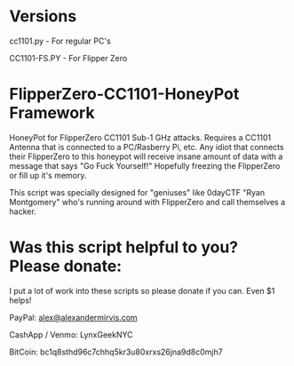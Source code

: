 # Versions
cc1101.py - For regular PC's

CC1101-FS.PY - For Flipper Zero

# FlipperZero-CC1101-HoneyPot Framework
HoneyPot for FlipperZero CC1101 Sub-1 GHz attacks. Requires a CC1101 Antenna that is connected to a PC/Rasberry Pi, etc. 
Any idiot that connects their FlipperZero to this honeypot will receive insane amount of data with a message that says "Go Fuck Yourself!"
Hopefully freezing the FlipperZero or fill up it's memory. 

This script was specially designed for "geniuses" like 0dayCTF "Ryan Montgomery" who's running around with FlipperZero and call themselves a hacker. 

# Was this script helpful to you? Please donate:
I put a lot of work into these scripts so please donate if you can. Even $1 helps!

PayPal: alex@alexandermirvis.com

CashApp / Venmo: LynxGeekNYC

BitCoin: bc1q8sthd96c7chhq5kr3u80xrxs26jna9d8c0mjh7

